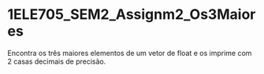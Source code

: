 # 1ELE705_SEM2_Assignm2_Os3Maiores
Encontra os três maiores elementos de um vetor de float e os imprime com 2 casas decimais de precisão.
